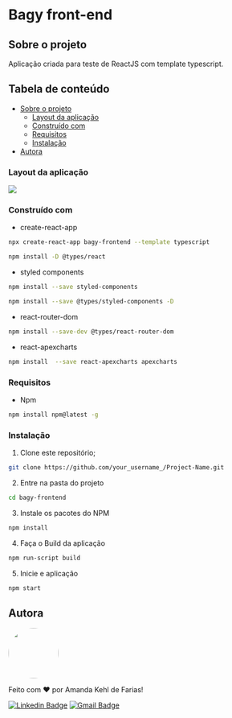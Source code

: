 # Bagy front-end

## Sobre o projeto

Aplicação criada para teste de ReactJS com template typescript.                       
                                                                                                                          
## Tabela de conteúdo

<!--ts-->
   * [Sobre o projeto](#sobre-o-projeto)
      * [Layout da aplicação](#layout-da-aplicação)
      * [Construído com](#construído-com)
      * [Requisitos](#requisitos)
      * [Instalação](#instalação)
   * [Autora](#autora)
<!--te-->

### Layout da aplicação

<div align="left">
  <img src="https://user-images.githubusercontent.com/73315527/149968883-a3692cf3-5425-4a2e-b9a2-9a58b4a4c329.png"/>
</div>  

### Construído com 

* create-react-app
```sh
npx create-react-app bagy-frontend --template typescript
```

```sh
npm install -D @types/react  
```

* styled components
```sh
npm install --save styled-components
```

```sh
npm install --save @types/styled-components -D
```

* react-router-dom
```sh
npm install --save-dev @types/react-router-dom
```

* react-apexcharts
```sh
npm install  --save react-apexcharts apexcharts
```

### Requisitos

* Npm
```sh
npm install npm@latest -g
```

### Instalação

1. Clone este repositório;
```sh
git clone https://github.com/your_username_/Project-Name.git
```
2. Entre na pasta do projeto
```sh
cd bagy-frontend
```
3. Instale os pacotes do NPM
```sh
npm install
```
4. Faça o Build da aplicação
```sh
npm run-script build
```
5. Inicie e aplicação
```sh
npm start
```


## Autora

<a href="https://github.com/akfarias">
 <img style="border-radius: 50%;" src="https://avatars.githubusercontent.com/u/73315527?v=4" width="100px;" alt=""/>
 <br />
</a>

Feito com ❤️ por Amanda Kehl de Farias!

[![Linkedin Badge](https://img.shields.io/badge/-Amanda-blue?style=flat-square&logo=Linkedin&logoColor=white&link=https://www.linkedin.com/in/akfarias/)](https://www.linkedin.com/in/akfarias/) 
[![Gmail Badge](https://img.shields.io/badge/-amandakehldefarias@hotmail.com-c14438?style=flat-square&logo=Gmail&logoColor=white&link=mailto:amandakehldefarias@gmail.com)](mailto:amandakehldefarias@hotmail.com)
